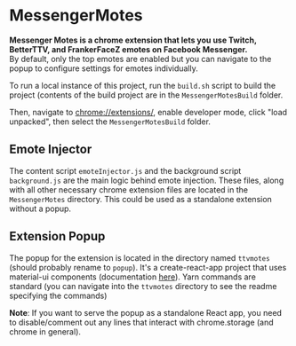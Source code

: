 
# MessengerMotes
**Messenger Motes is a chrome extension that lets you use Twitch, BetterTTV, and FrankerFaceZ emotes on Facebook Messenger.**  
By default, only the top emotes are enabled but you can navigate to the popup to configure settings for emotes individually. 

To run a local instance of this project, run the `build.sh` script to build the project (contents of the build project are in the `MessengerMotesBuild` folder.

Then, navigate to [chrome://extensions/](chrome://extensions/), enable developer mode, click "load unpacked", then select the `MessengerMotesBuild` folder.

## Emote Injector
The content script `emoteInjector.js` and the background script `background.js` are the main logic behind emote injection. These files, along with all other necessary chrome extension files are located in the `MessengerMotes` directory. This could be used as a standalone extension without a popup.

## Extension Popup
The popup for the extension is located in the directory named `ttvmotes` (should probably rename to `popup`). It's a create-react-app project that uses material-ui components (documentation [here](https://material-ui.com/)). Yarn commands are standard (you can navigate into the `ttvmotes` directory to see the readme specifying the commands)

**Note**: If you want to serve the popup as a standalone React app, you need to disable/comment out any lines that interact with chrome.storage (and chrome in general). 


